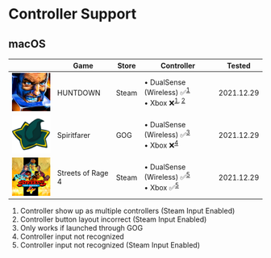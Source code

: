 # Controller Support

## macOS

|                                                                                        | Game              | Store | Controller                                                                                                                                                                                                           | Tested     |
| -------------------------------------------------------------------------------------- | ----------------- | ----- | -------------------------------------------------------------------------------------------------------------------------------------------------------------------------------------------------------------------- | ---------- |
| <img src="Pictures/HUNTDOWN.png" alt="HUNTDOWN" style="zoom:25%;" />                   | HUNTDOWN          | Steam | • DualSense (Wireless) ✅<sup>[1](#multiple-controllers-steam-input-enabled)</sup> <br/> • Xbox ❌<sup>[1](#multiple-controllers-steam-input-enabled), [2](#controllers-buttons-incorrect-steam-input-enabled)</sup> | 2021.12.29 |
| <img src="Pictures/Spiritfarer.png" alt="Spiritfarer" style="zoom:25%;" />             | Spiritfarer       | GOG   | • DualSense (Wireless) ✅<sup>[3](#launched-gog)</sup> <br/> • Xbox ❌<sup>[4](#not-recognized)                                                                                                                      | 2021.12.29 |
| <img src="Pictures/Streets of Rage 4.png" alt="Streets of Rage 4" style="zoom:25%;" /> | Streets of Rage 4 | Steam | • DualSense (Wireless) ✅<sup>[5](#not-recognized-steam-input-enabled)</sup> <br/> • Xbox ✅<sup>[5](#not-recognized-steam-input-enabled)</sup>                                                                      | 2021.12.29 |

1. <a name="multiple-controllers-steam-input-enabled"></a> Controller show up as multiple controllers (Steam Input Enabled)
2. <a name="controllers-buttons-incorrect-steam-input-enabled"></a> Controller button layout incorrect (Steam Input Enabled)
3. <a name="launched-gog"></a> Only works if launched through GOG
4. <a name="not-recognized"></a> Controller input not recognized
5. <a name="not-recognized-steam-input-enabled"></a> Controller input not recognized (Steam Input Enabled)
